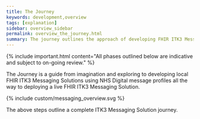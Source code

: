 ```yaml
---
title: The Journey
keywords: development,overview
tags: [explanation]
sidebar: overview_sidebar
permalink: overview_the_journey.html
summary: The journey outlines the approach of developing FHIR ITK3 Messaging Solutions and the journey taken to define and mature the ITK3 Messaging Solution.
---
```


{% include important.html content="All phases outlined below are indicative and subject to on-going review." %}

The Journey is a guide from imagination and exploring to developing local FHIR ITK3 Messaging Solutions using NHS Digital message profiles all the way to deploying a live FHIR ITK3 Messaging Solution.  

{% include custom/messaging_overview.svg %}

The above steps outline a complete ITK3 Messaging Solution journey.
